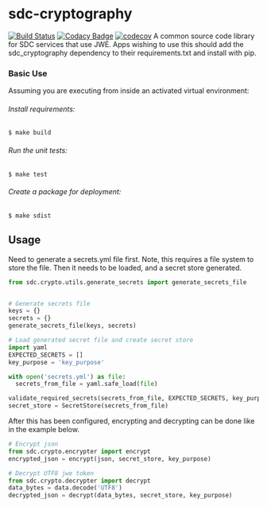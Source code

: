 # sdc-cryptography

[![Build Status](https://travis-ci.org/ONSdigital/sdc-cryptography.svg?branch=master)](https://travis-ci.org/ONSdigital/sdc-cryptography)
[![Codacy Badge](https://api.codacy.com/project/badge/Grade/b7b2eb54a248411086ddffb66097e578)](https://www.codacy.com/app/ONS/sdc-cryptography?utm_source=github.com&amp;utm_medium=referral&amp;utm_content=ONSdigital/sdc-cryptography&amp;utm_campaign=Badge_Grade)
[![codecov](https://codecov.io/gh/ONSdigital/sdc-cryptography/branch/master/graph/badge.svg)](https://codecov.io/gh/ONSdigital/sdc-cryptography)
A common source code library for SDC services that use JWE. Apps wishing to use this should add the sdc_cryptography
dependency to their requirements.txt and install with pip.

### Basic Use

Assuming you are executing from inside an activated virtual environment:

###### Install requirements:

    $ make build

###### Run the unit tests:

    $ make test

###### Create a package for deployment:

    $ make sdist

## Usage

Need to generate a secrets.yml file first.  Note, this requires a file system
to store the file.  Then it needs to be loaded, and a secret store generated.
```python
from sdc.crypto.utils.generate_secrets import generate_secrets_file


# Generate secrets file
keys = {}
secrets = {}
generate_secrets_file(keys, secrets)

# Load generated secret file and create secret store
import yaml
EXPECTED_SECRETS = []
key_purpose = 'key_purpose'

with open('secrets.yml') as file:
  secrets_from_file = yaml.safe_load(file)

validate_required_secrets(secrets_from_file, EXPECTED_SECRETS, key_purpose)
secret_store = SecretStore(secrets_from_file)
```

After this has been configured, encrypting and decrypting can be done like in the
example below.
```python
# Encrypt json
from sdc.crypto.encrypter import encrypt
encrypted_json = encrypt(json, secret_store, key_purpose)

# Decrypt UTF8 jwe token
from sdc.crypto.decrypter import decrypt
data_bytes = data.decode('UTF8')
decrypted_json = decrypt(data_bytes, secret_store, key_purpose)

```

